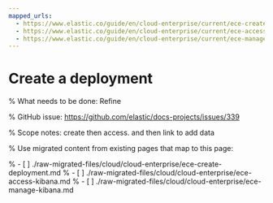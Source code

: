 ```yaml
---
mapped_urls:
  - https://www.elastic.co/guide/en/cloud-enterprise/current/ece-create-deployment.html
  - https://www.elastic.co/guide/en/cloud-enterprise/current/ece-access-kibana.html
  - https://www.elastic.co/guide/en/cloud-enterprise/current/ece-manage-kibana.html
---
```


# Create a deployment

% What needs to be done: Refine

% GitHub issue: https://github.com/elastic/docs-projects/issues/339

% Scope notes: create then access. and then link to add data

% Use migrated content from existing pages that map to this page:

% - [ ] ./raw-migrated-files/cloud/cloud-enterprise/ece-create-deployment.md
% - [ ] ./raw-migrated-files/cloud/cloud-enterprise/ece-access-kibana.md
% - [ ] ./raw-migrated-files/cloud/cloud-enterprise/ece-manage-kibana.md